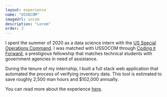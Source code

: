 ```yaml
---
layout: experience
name: "USSOCOM"
imageUrl: socom
description: "Lorem"
order: 3
---
```


I spent the summer of 2020 as a data science intern with the [US Special Operations Command](https://www.socom.mil/). I was matched with USSOCOM through [Coding it Forward](https://www.codingitforward.com/), a prestigious fellowship that matches technical students with government agencies in need of assistance.

During the tenure of my internship, I built a full stack web application that automated the process of verifying inventory data. This tool is estimated to save roughly 2,500 man hours and $102,000 annually.

You can read more about the experience [here](https://www.fedscoop.com/socom-internships-colleges-students-coding-it-forward/).